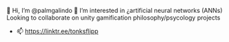 👋 Hi, I’m @palmgalindo
👀 I’m interested in ¿artificial neural networks (ANNs)
Looking to collaborate on unity gamification philosophy/psycology projects
- 📫 https://linktr.ee/tonksflipp



<!---
palmgalindo/palmgalindo is a ✨ special ✨ repository because its `README.md` (this file) appears on your GitHub profile.
You can click the Preview link to take a look at your changes.
--->
